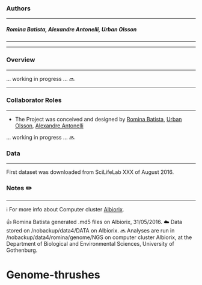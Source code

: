 ### Authors
---

##### Romina Batista, Alexandre Antonelli, Urban Olsson
---

---

### Overview
---

... working in progress ... :soon:

---

### Collaborator Roles 
---

*	The Project was conceived and designed by [Romina Batista](http://buscatextual.cnpq.br/buscatextual/visualizacv.do?id=K4232850J7), [Urban Olsson](http://bioenv.gu.se/personal/Olsson_Urban), [Alexandre Antonelli](http://www.antonelli-lab.net/)

... working in progress ... :soon:

### Data
---

First dataset was downloaded from SciLifeLab XXX of August 2016.

### Notes :pencil2:
---
:information_source: For more info about Computer cluster [Albiorix](http://albiorix.bioenv.gu.se/).

:+1: Romina Batista generated .md5 files on Albiorix, 31/05/2016.
:cloud: Data stored on /nobackup/data4/DATA on Albiorix.
:soon: Analyses are run in /nobackup/data4/romina/genome/NGS on computer cluster Albiorix, at the Department of Biological and Environmental Sciences, University of Gothenburg.



# Genome-thrushes
